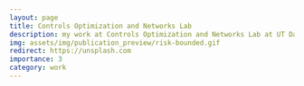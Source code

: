 ```yaml
---
layout: page
title: Controls Optimization and Networks Lab
description: my work at Controls Optimization and Networks Lab at UT Dallas
img: assets/img/publication_preview/risk-bounded.gif
redirect: https://unsplash.com
importance: 3
category: work
---
```


<!-- Google tag (gtag.js) -->
<script async src="https://www.googletagmanager.com/gtag/js?id=G-V1HSZE1Y7M"></script>
<script>
  window.dataLayer = window.dataLayer || [];
  function gtag(){dataLayer.push(arguments);}
  gtag('js', new Date());

  gtag('config', 'G-V1HSZE1Y7M');
</script>
